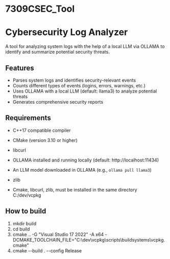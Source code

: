# 7309CSEC_Tool
# Cybersecurity Log Analyzer

A tool for analyzing system logs with the help of a local LLM via OLLAMA to identify and summarize potential security threats.

## Features

- Parses system logs and identifies security-relevant events
- Counts different types of events (logins, errors, warnings, etc.)
- Uses OLLAMA with a local LLM (default: llama3) to analyze potential threats
- Generates comprehensive security reports

## Requirements

- C++17 compatible compiler
- CMake (version 3.10 or higher)
- libcurl
- OLLAMA installed and running locally (default: http://localhost:11434)
- An LLM model downloaded in OLLAMA (e.g., `ollama pull llama3`)
- zlib

- Cmake, libcurl, zlib, must be installed in the same directory C:/dev/vcpkg

## How to build
1. mkdir build
2. cd build
3. cmake .. -G "Visual Studio 17 2022" -A x64 -DCMAKE_TOOLCHAIN_FILE="C:\dev\vcpkg\scripts\buildsystems\vcpkg.cmake"
4. cmake --build . --config Release
